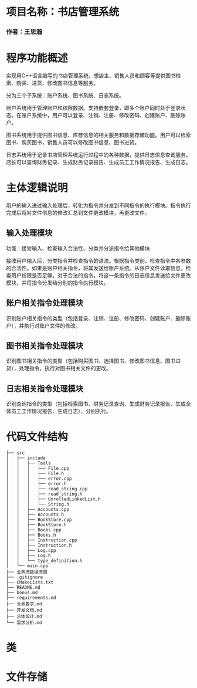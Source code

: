 # 项目名称：书店管理系统

### 作者：王思瀚

# 程序功能概述

实现用C++语言编写的书店管理系统，想店主、销售人员和顾客等提供图书检索、购买、进货、修改图书信息等服务。

分为三个子系统：账户系统、图书系统、日志系统。

账户系统用于管理账户和权限数据。支持嵌套登录，即多个账户同时处于登录状态。在账户系统中，用户可以登录、注销、注册、修改密码、创建账户、删除账户。

图书系统用于提供图书信息、库存信息的相关服务和数据存储功能。用户可以检索图书、购买图书，销售人员可以修改图书信息、图书进货。

日志系统用于记录书店管理系统运行过程中的各种数据，提供日志信息查询服务。店长可以查询财务记录、生成财务记录报告、生成员工工作情况报告、生成日志。

# 主体逻辑说明

用户的输入进过输入处理后，转化为指令并分发到不同指令的执行模块。指令执行完成后将对文件信息的修改汇总到文件更改模块，再更改文件。

## 输入处理模块

功能：接受输入、检查输入合法性、分类并分派指令给其他模块

接收用户输入后，分类指令并检查指令的语法。根据指令类别，检查指令中各参数的合法性。如果是账户相关指令，将其发送给账户系统。从账户文件读取信息，检查用户权限是否足够。对于合法的指令，将这一条指令的日志信息发送给文件更改模块，并将指令分发给分别的指令执行模块。

## 账户相关指令处理模块

识别账户相关指令的类型（包括登录、注销、注册、修改密码、创建账户、删除账户），并执行对账户文件的修改。

## 图书相关指令处理模块

识别图书相关指令的类型（包括购买图书、选择图书、修改图书信息、图书进货），处理指令，执行对图书相关文件的更改。

## 日志相关指令处理模块

识别查询指令的类型（包括检索图书、财务记录查询、生成财务记录报告、生成全体员工工作情况报告、生成日志），分别执行。

# 代码文件结构

```plain
├── src
│   ├── include
│   │   ├── Tools
│   │   │   ├── File.cpp
│   │   │   ├── File.h
│   │   │   ├── error.cpp
│   │   │   ├── error.h
│   │   │   ├── read_string.cpp
│   │   │   ├── read_string.h
│   │   │   ├── UnrolledLinkedList.h
│   │   │   └── String.h
│   │   ├── Accounts.cpp
│   │   ├── Accounts.h
│   │   ├── BookStore.cpp
│   │   ├── BookStore.h
│   │   ├── Books.cpp
│   │   ├── Books.h
│   │   ├── Instruction.cpp
│   │   ├── Instruction.h
│   │   ├── Log.cpp
│   │   ├── Log.h
│   │   └── type_definition.h
│   └── main.cpp
├── 业务流数据流图
├── .gitignore
├── CMakeLists.txt
├── README.md
├── bonus.md
├── requirements.md
├── 业务要求.md
├── 开发文档.md
├── 总体设计.md
└── 需求分析.md
```



# 类



# 文件存储

